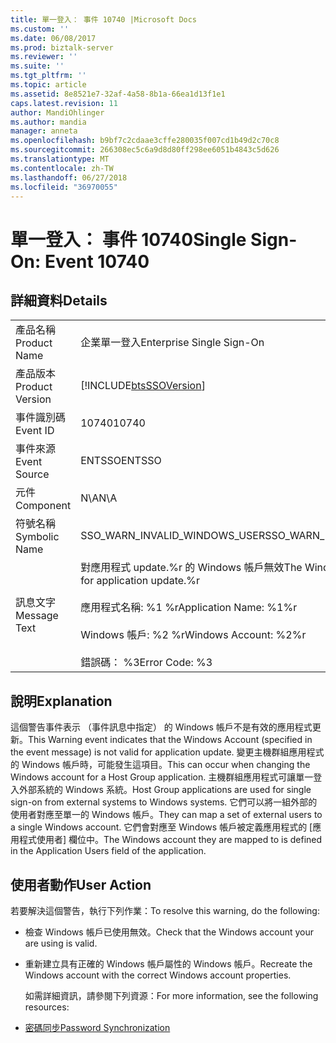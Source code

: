 ```yaml
---
title: 單一登入： 事件 10740 |Microsoft Docs
ms.custom: ''
ms.date: 06/08/2017
ms.prod: biztalk-server
ms.reviewer: ''
ms.suite: ''
ms.tgt_pltfrm: ''
ms.topic: article
ms.assetid: 8e8521e7-32af-4a58-8b1a-66ea1d13f1e1
caps.latest.revision: 11
author: MandiOhlinger
ms.author: mandia
manager: anneta
ms.openlocfilehash: b9bf7c2cdaae3cffe280035f007cd1b49d2c70c8
ms.sourcegitcommit: 266308ec5c6a9d8d80ff298ee6051b4843c5d626
ms.translationtype: MT
ms.contentlocale: zh-TW
ms.lasthandoff: 06/27/2018
ms.locfileid: "36970055"
---
```

# <a name="single-sign-on-event-10740"></a><span data-ttu-id="ac919-102">單一登入： 事件 10740</span><span class="sxs-lookup"><span data-stu-id="ac919-102">Single Sign-On: Event 10740</span></span>
## <a name="details"></a><span data-ttu-id="ac919-103">詳細資料</span><span class="sxs-lookup"><span data-stu-id="ac919-103">Details</span></span>  

|                 |                                                                                                                                                            |
|-----------------|------------------------------------------------------------------------------------------------------------------------------------------------------------|
|  <span data-ttu-id="ac919-104">產品名稱</span><span class="sxs-lookup"><span data-stu-id="ac919-104">Product Name</span></span>   |                                                                 <span data-ttu-id="ac919-105">企業單一登入</span><span class="sxs-lookup"><span data-stu-id="ac919-105">Enterprise Single Sign-On</span></span>                                                                  |
| <span data-ttu-id="ac919-106">產品版本</span><span class="sxs-lookup"><span data-stu-id="ac919-106">Product Version</span></span> |                                                 [!INCLUDE[btsSSOVersion](../includes/btsssoversion-md.md)]                                                 |
|    <span data-ttu-id="ac919-107">事件識別碼</span><span class="sxs-lookup"><span data-stu-id="ac919-107">Event ID</span></span>     |                                                                           <span data-ttu-id="ac919-108">10740</span><span class="sxs-lookup"><span data-stu-id="ac919-108">10740</span></span>                                                                            |
|  <span data-ttu-id="ac919-109">事件來源</span><span class="sxs-lookup"><span data-stu-id="ac919-109">Event Source</span></span>   |                                                                           <span data-ttu-id="ac919-110">ENTSSO</span><span class="sxs-lookup"><span data-stu-id="ac919-110">ENTSSO</span></span>                                                                           |
|    <span data-ttu-id="ac919-111">元件</span><span class="sxs-lookup"><span data-stu-id="ac919-111">Component</span></span>    |                                                                            <span data-ttu-id="ac919-112">N\A</span><span class="sxs-lookup"><span data-stu-id="ac919-112">N\A</span></span>                                                                             |
|  <span data-ttu-id="ac919-113">符號名稱</span><span class="sxs-lookup"><span data-stu-id="ac919-113">Symbolic Name</span></span>  |                                                               <span data-ttu-id="ac919-114">SSO_WARN_INVALID_WINDOWS_USER</span><span class="sxs-lookup"><span data-stu-id="ac919-114">SSO_WARN_INVALID_WINDOWS_USER</span></span>                                                                |
|  <span data-ttu-id="ac919-115">訊息文字</span><span class="sxs-lookup"><span data-stu-id="ac919-115">Message Text</span></span>   | <span data-ttu-id="ac919-116">對應用程式 update.%r 的 Windows 帳戶無效</span><span class="sxs-lookup"><span data-stu-id="ac919-116">The Windows Account is not valid for application update.%r</span></span><br /><br /> <span data-ttu-id="ac919-117">應用程式名稱: %1 %r</span><span class="sxs-lookup"><span data-stu-id="ac919-117">Application Name: %1%r</span></span><br /><br /> <span data-ttu-id="ac919-118">Windows 帳戶: %2 %r</span><span class="sxs-lookup"><span data-stu-id="ac919-118">Windows Account: %2%r</span></span><br /><br /> <span data-ttu-id="ac919-119">錯誤碼： %3</span><span class="sxs-lookup"><span data-stu-id="ac919-119">Error Code: %3</span></span> |

## <a name="explanation"></a><span data-ttu-id="ac919-120">說明</span><span class="sxs-lookup"><span data-stu-id="ac919-120">Explanation</span></span>  
 <span data-ttu-id="ac919-121">這個警告事件表示 （事件訊息中指定） 的 Windows 帳戶不是有效的應用程式更新。</span><span class="sxs-lookup"><span data-stu-id="ac919-121">This Warning event indicates that the Windows Account (specified in the event message) is not valid for application update.</span></span> <span data-ttu-id="ac919-122">變更主機群組應用程式的 Windows 帳戶時，可能發生這項目。</span><span class="sxs-lookup"><span data-stu-id="ac919-122">This can occur when changing the Windows account for a Host Group application.</span></span> <span data-ttu-id="ac919-123">主機群組應用程式可讓單一登入外部系統的 Windows 系統。</span><span class="sxs-lookup"><span data-stu-id="ac919-123">Host Group applications are used for single sign-on from external systems to Windows systems.</span></span> <span data-ttu-id="ac919-124">它們可以將一組外部的使用者對應至單一的 Windows 帳戶。</span><span class="sxs-lookup"><span data-stu-id="ac919-124">They can map a set of external users to a single Windows account.</span></span> <span data-ttu-id="ac919-125">它們會對應至 Windows 帳戶被定義應用程式的 [應用程式使用者] 欄位中。</span><span class="sxs-lookup"><span data-stu-id="ac919-125">The Windows account they are mapped to is defined in the Application Users field of the application.</span></span>  

## <a name="user-action"></a><span data-ttu-id="ac919-126">使用者動作</span><span class="sxs-lookup"><span data-stu-id="ac919-126">User Action</span></span>  
 <span data-ttu-id="ac919-127">若要解決這個警告，執行下列作業：</span><span class="sxs-lookup"><span data-stu-id="ac919-127">To resolve this warning, do the following:</span></span>  

- <span data-ttu-id="ac919-128">檢查 Windows 帳戶已使用無效。</span><span class="sxs-lookup"><span data-stu-id="ac919-128">Check that the Windows account your are using is valid.</span></span>  

- <span data-ttu-id="ac919-129">重新建立具有正確的 Windows 帳戶屬性的 Windows 帳戶。</span><span class="sxs-lookup"><span data-stu-id="ac919-129">Recreate the Windows account with the correct Windows account properties.</span></span>  

  <span data-ttu-id="ac919-130">如需詳細資訊，請參閱下列資源：</span><span class="sxs-lookup"><span data-stu-id="ac919-130">For more information, see the following resources:</span></span>  

- [<span data-ttu-id="ac919-131">密碼同步</span><span class="sxs-lookup"><span data-stu-id="ac919-131">Password Synchronization</span></span>](../core/password-synchronization2.md)
